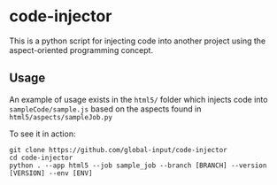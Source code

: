 # code-injector

This is a python script for injecting code into another project using the aspect-oriented programming concept.

## Usage

An example of usage exists in the `html5/` folder which injects code into `sampleCode/sample.js` based on the aspects found in `html5/aspects/sampleJob.py`

To see it in action:

```
git clone https://github.com/global-input/code-injector
cd code-injector
python . --app html5 --job sample_job --branch [BRANCH] --version [VERSION] --env [ENV]
```